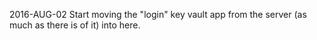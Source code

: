 2016-AUG-02
Start moving the "login" key vault app from the server (as much as there is
of it) into here.

